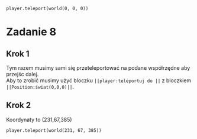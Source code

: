 ```blocks
player.teleport(world(0, 0, 0))
```
# Zadanie 8

## Krok 1
Tym razem musimy sami się przeteleportować na podane współrzędne aby przejśc dalej.<br>
Aby to zrobić musimy użyć bloczku ``||player:teleportuj do ||``
z bloczkiem ``||Position:świat(0,0,0)||``.

 ## Krok 2
 Koordynaty to (231,67,385)
```blocks
player.teleport(world(231, 67, 385))
```
